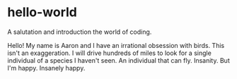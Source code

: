 # hello-world
A salutation and introduction the world of coding.

Hello! 
My name is Aaron and I have an irrational obsession with birds.
This isn't an exaggeration. 
I will drive hundreds of miles to look for a single individual of a species I haven't seen.
An individual that can fly. 
Insanity.
But I'm happy.
Insanely happy.
